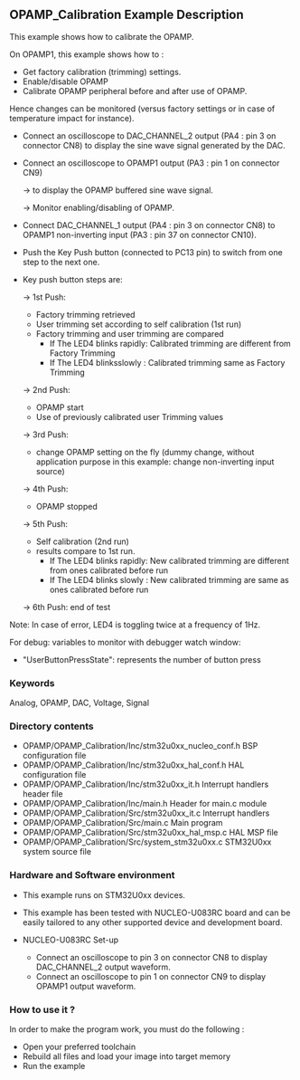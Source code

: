 ## <b>OPAMP_Calibration Example Description</b>

This example shows how to calibrate the OPAMP.

On OPAMP1, this example shows how to :

- Get factory calibration (trimming) settings.
- Enable/disable OPAMP
- Calibrate OPAMP peripheral before and after use of OPAMP.

Hence changes can be monitored (versus factory settings or in case of temperature impact for instance).

- Connect an oscilloscope to DAC_CHANNEL_2 output (PA4 : pin 3 on connector CN8) to display the sine wave signal
  generated by the DAC. 

- Connect an oscilloscope to OPAMP1 output (PA3 : pin 1 on connector CN9) 

  -> to display the OPAMP buffered sine wave signal.

  -> Monitor enabling/disabling of OPAMP.

- Connect DAC_CHANNEL_1 output (PA4 : pin 3 on connector CN8) to OPAMP1 non-inverting input (PA3 : pin 37 on connector CN10).

- Push the Key Push button (connected to PC13 pin) to switch from one step to the 
next one.

- Key push button steps are:

  -> 1st Push: 
     + Factory trimming retrieved 
     + User trimming set according to self calibration (1st run)
     + Factory trimming and user trimming are compared
       - If The LED4 blinks rapidly: Calibrated trimming are different from Factory Trimming
       - If The LED4 blinksslowly : Calibrated trimming same as Factory Trimming 

  -> 2nd Push: 

     + OPAMP start
     + Use of previously calibrated user Trimming values

  -> 3rd Push: 

     + change OPAMP setting on the fly (dummy change, without application purpose in this example: change non-inverting input source)

  -> 4th Push: 

     + OPAMP stopped    

  -> 5th Push: 

     + Self calibration (2nd run)
     + results compare to 1st run.
       - If The LED4 blinks rapidly: New calibrated trimming are different from ones calibrated before run
       - If The LED4 blinks slowly : New calibrated trimming are same as ones calibrated before run 

  -> 6th Push: end of test

Note: In case of error, LED4 is toggling twice at a frequency of 1Hz.

For debug: variables to monitor with debugger watch window:

 - "UserButtonPressState": represents the number of button press


### <b>Keywords</b>

Analog, OPAMP, DAC, Voltage, Signal

### <b>Directory contents</b> 

  - OPAMP/OPAMP_Calibration/Inc/stm32u0xx_nucleo_conf.h BSP configuration file
  - OPAMP/OPAMP_Calibration/Inc/stm32u0xx_hal_conf.h    HAL configuration file
  - OPAMP/OPAMP_Calibration/Inc/stm32u0xx_it.h          Interrupt handlers header file
  - OPAMP/OPAMP_Calibration/Inc/main.h                  Header for main.c module  
  - OPAMP/OPAMP_Calibration/Src/stm32u0xx_it.c          Interrupt handlers
  - OPAMP/OPAMP_Calibration/Src/main.c                  Main program
  - OPAMP/OPAMP_Calibration/Src/stm32u0xx_hal_msp.c     HAL MSP file
  - OPAMP/OPAMP_Calibration/Src/system_stm32u0xx.c      STM32U0xx system source file

### <b>Hardware and Software environment</b>  

  - This example runs on STM32U0xx devices.

  - This example has been tested with NUCLEO-U083RC board and can be
    easily tailored to any other supported device and development board.

  - NUCLEO-U083RC Set-up
    - Connect an oscilloscope to pin 3 on connector CN8 to display DAC_CHANNEL_2 output waveform.
    - Connect an oscilloscope to pin 1 on connector CN9 to display OPAMP1 output waveform.

### <b>How to use it ?</b>

In order to make the program work, you must do the following :

 - Open your preferred toolchain 
 - Rebuild all files and load your image into target memory
 - Run the example